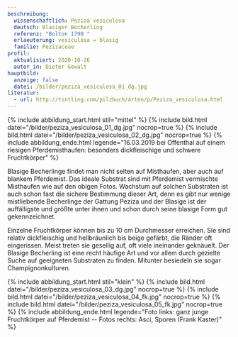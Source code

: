 ```yaml
---
beschreibung:
  wissenschaftlich: Peziza vesiculosa
  deutsch: Blasiger Becherling
  referenz: "Bolton 1790 "
  erlaeuterung: vesiculosa = blasig
  familie: Pezizaceae
profil:
  aktualisiert: 2020-10-26
  autor_in: Dieter Gewalt
hauptbild:
  anzeige: false
  datei: /bilder/peziza_vesiculosa_01_dg.jpg
literatur:
  - url: http://tintling.com/pilzbuch/arten/p/Peziza_vesiculosa.html
---
```

{% include abbildung_start.html stil="mittel" %}
{% include bild.html datei="/bilder/peziza_vesiculosa_01_dg.jpg" nocrop=true %}
{% include bild.html datei="/bilder/peziza_vesiculosa_02_dg.jpg" nocrop=true %}
{% include abbildung_ende.html legende="16.03.2019  bei Offenthal auf einem riesigen Pferdemisthaufen: besonders dickfleischige und schwere Fruchtkörper" %}

Blasige Becherlinge findet man nicht selten auf Misthaufen, aber auch auf blankem Pferdemist. Das ideale Substrat sind mit Pferdemist vermischte Misthaufen wie auf den obigen Fotos. Wachstum auf solchen Substraten ist auch schon fast die sichere Bestimmung dieser Art, denn es gibt nur wenige mistliebende Becherlinge der Gattung Peziza und der Blasige ist der auffälligste und größte unter ihnen und schon durch seine blasige Form gut gekennzeichnet.

Einzelne Fruchtkörper können bis zu 10 cm Durchmesser erreichen. Sie sind relativ dickfleischig und hellbräunlich bis beige gefärbt, die Ränder oft eingerissen. Meist treten sie gesellig auf, oft viele ineinander geknäuelt. Der Blasige Becherling ist eine recht häufige Art und vor allem durch gezielte Suche auf geeigneten Substraten zu finden. Mitunter besiedeln sie sogar Champignonkulturen.

{% include abbildung_start.html stil="klein" %}
{% include bild.html datei="/bilder/peziza_vesiculosa_03_dg.jpg" nocrop=true %}
{% include bild.html datei="/bilder/peziza_vesiculosa_04_fk.jpg" nocrop=true %}
{% include bild.html datei="/bilder/peziza_vesiculosa_05_fk.jpg" nocrop=true %}
{% include abbildung_ende.html legende="Foto links: ganz junge Fruchtkörper auf Pferdemist -- Fotos rechts: Asci, Sporen (Frank Kaster)" %}